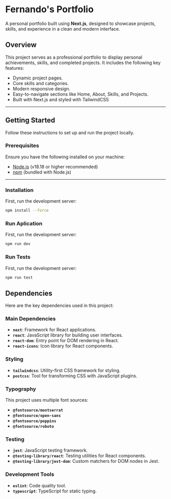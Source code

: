 # **Fernando's Portfolio**

A personal portfolio built using **Next.js**, designed to showcase projects, skills, and experience in a clean and modern interface.

## **Overview**

This project serves as a professional portfolio to display personal achievements, skills, and completed projects. It includes the following key features:

- Dynamic project pages.
- Core skills and categories.
- Modern responsive design.
- Easy-to-navigate sections like Home, About, Skills, and Projects.
- Built with Next.js and styled with TailwindCSS

---

## **Getting Started**

Follow these instructions to set up and run the project locally.

### **Prerequisites**

Ensure you have the following installed on your machine:

- [Node.js](https://nodejs.org/) (v18.18 or higher recommended)
- [npm](https://www.npmjs.com/) (bundled with Node.js)

---

### **Installation**

First, run the development server:

```bash
npm install --force
```
### **Run Aplication**

First, run the development server:

```bash
npm run dev
```

### **Run Tests**

First, run the development server:

```bash
npm run test
```

## **Dependencies**

Here are the key dependencies used in this project:

### **Main Dependencies**

- **`next`**: Framework for React applications.
- **`react`**: JavaScript library for building user interfaces.
- **`react-dom`**: Entry point for DOM rendering in React.
- **`react-icons`**: Icon library for React components.

### **Styling**

- **`tailwindcss`**: Utility-first CSS framework for styling.
- **`postcss`**: Tool for transforming CSS with JavaScript plugins.

### **Typography**

This project uses multiple font sources:

- **`@fontsource/montserrat`**
- **`@fontsource/open-sans`**
- **`@fontsource/poppins`**
- **`@fontsource/roboto`**

### **Testing**

- **`jest`**: JavaScript testing framework.
- **`@testing-library/react`**: Testing utilities for React components.
- **`@testing-library/jest-dom`**: Custom matchers for DOM nodes in Jest.

### **Development Tools**

- **`eslint`**: Code quality tool.
- **`typescript`**: TypeScript for static typing.


